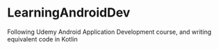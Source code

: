 # LearningAndroidDev
Following Udemy Android Application Development course, and writing equivalent code in Kotlin
